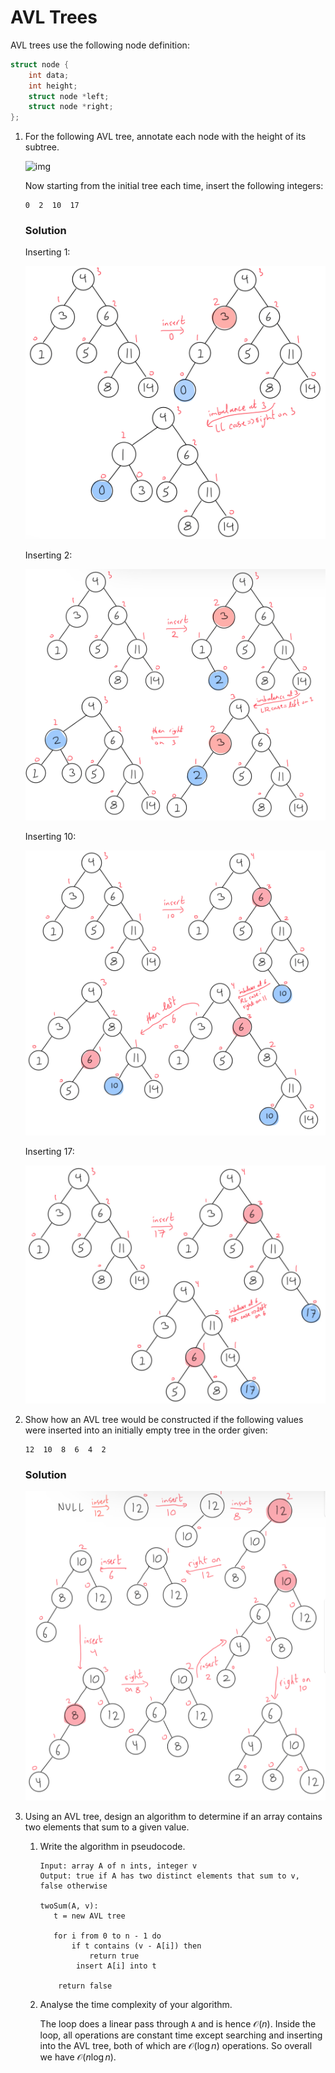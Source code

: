 # AVL Trees

AVL trees use the following node definition:

```c
struct node {
    int data;
    int height;
    struct node *left;
    struct node *right;
};
```

1.   For the following AVL tree, annotate each node with the height of its subtree.

     ![img](https://cgi.cse.unsw.edu.au/~cs2521/24T2/tut/5/avl-rebalancing/avl-rebalancing.svg)

     Now starting from the initial tree each time, insert the following integers:

     ```
     0  2  10  17
     ```

     ### Solution

     Inserting 1:

     ![IMG_0578](../assets/IMG_0578.jpg)

     Inserting 2:

     ![IMG_0580](../assets/IMG_0580.jpg)

     Inserting 10:

     ![IMG_0581](../assets/IMG_0581.jpg)

     Inserting 17:

     ![IMG_0582](../assets/IMG_0582.jpg)

2.   Show how an AVL tree would be constructed if the following values were inserted into an initially empty tree in the order given:

     ```
     12  10  8  6  4  2
     ```

     ### Solution

     ![IMG_0583](../assets/IMG_0583.jpg)

3.   Using an AVL tree, design an algorithm to determine if an array contains two elements that sum to a given value.

     1.  Write the algorithm in pseudocode.

         ```pseudocode
         Input: array A of n ints, integer v
         Output: true if A has two distinct elements that sum to v, false otherwise
         
         twoSum(A, v):
         	t = new AVL tree
         	
         	for i from 0 to n - 1 do
         		if t contains (v - A[i]) then
         			return true
                 insert A[i] into t
             
             return false
         ```

     2.  Analyse the time complexity of your algorithm.

         The loop does a linear pass through `A` and is hence $\mathcal{O}(n)$. Inside the loop, all operations are constant time except searching and inserting into the AVL tree, both of which are $\mathcal{O}(\log n)$ operations. So overall we have $\mathcal{O}(n \log n)$.